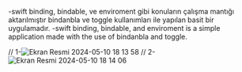 -swift binding, bindable, ve enviroment gibi konuların çalışma mantığı aktarılmıştır bindanbla ve toggle kullanımları ile yapılan basit bir uygulamadır.
-swift binding, bindable, and enviroment is a simple application made with the use of bindanbla and toggle. 



// 1-![Ekran Resmi 2024-05-10 18 13 58](https://github.com/omerseze/swift-learning-repository/assets/91909146/cf9d95ad-2f8c-424e-984f-d1da6d941b1b)
// 2-![Ekran Resmi 2024-05-10 18 14 06](https://github.com/omerseze/swift-learning-repository/assets/91909146/ed3a8e4d-eb2c-4f42-ace5-349bdc9cd224)

